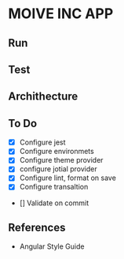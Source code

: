 
# MOIVE INC APP

## Run

## Test

## Archithecture


## To Do


- [x] Configure jest
- [x] Configure environmets
- [x] Configure theme provider
- [x] configure jotial provider
- [x] Configure lint, format on save
- [x] Configure transaltion
- [] Validate on commit

## References

- Angular Style Guide
